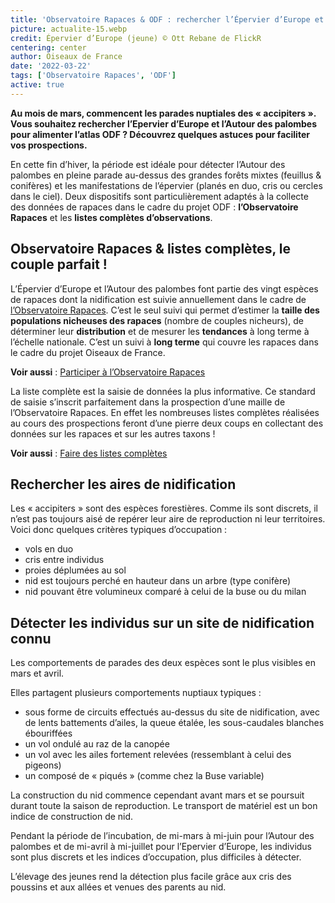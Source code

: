 ```yaml
---
title: 'Observatoire Rapaces & ODF : rechercher l’Épervier d’Europe et l’Autour des Palombes'
picture: actualite-15.webp
credit: Épervier d’Europe (jeune) © Ott Rebane de FlickR
centering: center
author: Oiseaux de France
date: '2022-03-22'
tags: ['Observatoire Rapaces', 'ODF']
active: true
---
```


**Au mois de mars, commencent les parades nuptiales des « accipiters ». Vous souhaitez rechercher l’Epervier d’Europe et l’Autour des palombes pour alimenter l’atlas ODF ? Découvrez quelques astuces pour faciliter vos prospections.**

En cette fin d’hiver, la période est idéale pour détecter l’Autour des palombes en pleine parade au-dessus des grandes forêts mixtes (feuillus & conifères) et les manifestations de l’épervier (planés en duo, cris ou cercles dans le ciel). Deux dispositifs sont particulièrement adaptés à la collecte des données de rapaces dans le cadre du projet ODF : **l’Observatoire Rapaces** et les **listes complètes d’observations**.

## Observatoire Rapaces & listes complètes, le couple parfait&nbsp;!

L’Épervier d’Europe et l’Autour des palombes font partie des vingt espèces de rapaces dont la nidification est suivie annuellement dans le cadre de [l’Observatoire Rapaces](/get-involved/observatoire-rapaces). C’est le seul suivi qui permet d’estimer la **taille des populations nicheuses des rapaces** (nombre de couples nicheurs), de déterminer leur **distribution** et de mesurer les **tendances** à long terme à l’échelle nationale. C’est un suivi à **long terme** qui couvre les rapaces dans le cadre du projet Oiseaux de France.

**Voir aussi** : [Participer à l’Observatoire Rapaces](/get-involved/observatoire-rapaces)

La liste complète est la saisie de données la plus informative. Ce standard de saisie s’inscrit parfaitement dans la prospection d’une maille de l’Observatoire Rapaces. En effet les nombreuses listes complètes réalisées au cours des prospections feront d’une pierre deux coups en collectant des données sur les rapaces et sur les autres taxons !

**Voir aussi** : [Faire des listes complètes](https://www.oiseauxdefrance.org/get-involved/complete-lists)

## Rechercher les aires de nidification

Les « accipiters » sont des espèces forestières. Comme ils sont discrets, il n’est pas toujours aisé de repérer leur aire de reproduction ni leur territoires. Voici donc quelques critères typiques d’occupation :

- vols en duo
- cris entre individus
- proies déplumées au sol
- nid est toujours perché en hauteur dans un arbre (type conifère)
- nid pouvant être volumineux comparé à celui de la buse ou du milan

## Détecter les individus sur un site de nidification connu

Les comportements de parades des deux espèces sont le plus visibles en mars et avril.

Elles partagent plusieurs comportements nuptiaux typiques :

- sous forme de circuits effectués au-dessus du site de nidification, avec de lents battements d’ailes, la queue étalée, les sous-caudales blanches ébouriffées
- un vol ondulé au raz de la canopée
- un vol avec les ailes fortement relevées (ressemblant à celui des pigeons)
- un composé de « piqués » (comme chez la Buse variable)

La construction du nid commence cependant avant mars et se poursuit durant toute la saison de reproduction. Le transport de matériel est un bon indice de construction de nid.

Pendant la période de l’incubation, de mi-mars à mi-juin pour l’Autour des palombes et de mi-avril à mi-juillet pour l’Epervier d’Europe, les individus sont plus discrets et les indices d’occupation, plus difficiles à détecter.

L’élevage des jeunes rend la détection plus facile grâce aux cris des poussins et aux allées et venues des parents au nid.
